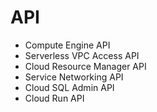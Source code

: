 # API
- Compute Engine API
- Serverless VPC Access API
- Cloud Resource Manager API
- Service Networking API
- Cloud SQL Admin API
- Cloud Run API
